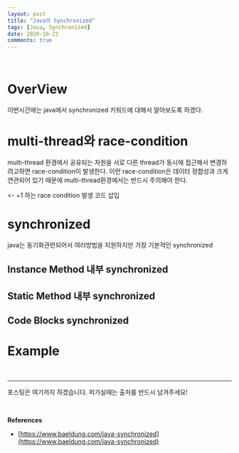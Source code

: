 ```yaml
---
layout: post
title: "Java의 Synchronized"
tags: [Java, Synchronized]
date: 2020-10-22
comments: true
---
```




<br>

# OverView

이번시간에는 java에서 synchronized 키워드에 대해서 알아보도록 하겠다.



# multi-thread와 race-condition

multi-thread 환경에서 공유되는 자원을 서로 다른 thread가 동시에 접근해서 변경하려고하면 race-condition이 발생한다. 이런 race-condition은 데이터 정합성과 크게 연관되어 있기 때문에 multi-thread환경에서는 반드시 주의해야 한다.



<- +1 하는 race condition 발생 코드 삽입







# synchronized

java는 동기화관련되어서 여러방법을 지원하지만 가장 기본적인 synchronized



## Instance Method 내부 synchronized



## Static Method 내부 synchronized



## Code Blocks synchronized



# Example





<br>

***

포스팅은 여기까지 하겠습니다. 퍼가실때는 출처를 반드시 남겨주세요!

<br>

**References**

- [https://www.baeldung.com/java-synchronized](https://www.baeldung.com/java-synchronized)
